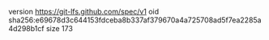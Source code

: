 version https://git-lfs.github.com/spec/v1
oid sha256:e69678d3c644153fdceba8b337af379670a4a725708ad5f7ea2285a4d298b1cf
size 173
